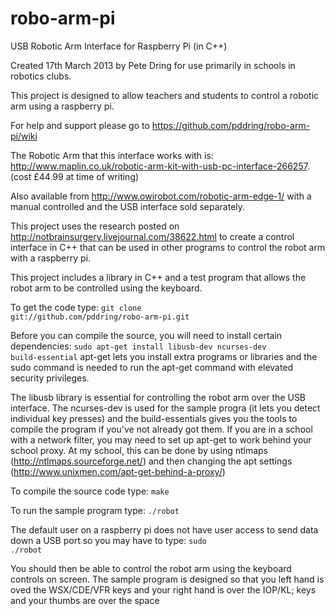 robo-arm-pi
===========

USB Robotic Arm Interface for Raspberry Pi (in C++)

Created 17th March 2013 by Pete Dring for use primarily in schools in robotics clubs.

This project is designed to allow teachers and students to control a robotic arm using a raspberry pi.

For help and support please go to https://github.com/pddring/robo-arm-pi/wiki

The Robotic Arm that this interface works with is: http://www.maplin.co.uk/robotic-arm-kit-with-usb-pc-interface-266257. (cost £44.99 at time of writing)

Also available from http://www.owirobot.com/robotic-arm-edge-1/ with a manual controlled and the USB interface sold separately.

This project uses the research posted on http://notbrainsurgery.livejournal.com/38622.html
to create a control interface in C++ that can be used in other programs to control the robot arm with a raspberry pi.

This project includes a library in C++ and a test program that allows the robot arm to be controlled using the keyboard.

To get the code type:
   <code>git clone git://github.com/pddring/robo-arm-pi.git</code>
   
Before you can compile the source, you will need to install certain dependencies:
   <code>sudo apt-get install libusb-dev ncurses-dev build-essential</code>
apt-get lets you install extra programs or libraries and the sudo command is needed to run the apt-get command with elevated security privileges.

The libusb library is essential for controlling the robot arm over the USB interface. The ncurses-dev is used for the sample progra (it lets you detect individual key presses) and the build-essentials gives you the tools to compile the program if you've not already got them.
If you are in a school with a network filter, you may need to set up apt-get to work behind your school proxy. At my school, this can be done by using ntlmaps (http://ntlmaps.sourceforge.net/) and then changing the apt settings (http://www.unixmen.com/apt-get-behind-a-proxy/)   

To compile the source code type:
   <code>make</code>
   
To run the sample program type:
   <code>./robot</code>
   
The default user on a raspberry pi does not have user access to send data down a USB port so you may have to type:
   <code>sudo ./robot</code>
   
You should then be able to control the robot arm using the keyboard controls on screen.
The sample program is designed so that you left hand is oved the WSX/CDE/VFR keys and your right hand is over the IOP/KL; keys and your thumbs are over the space





